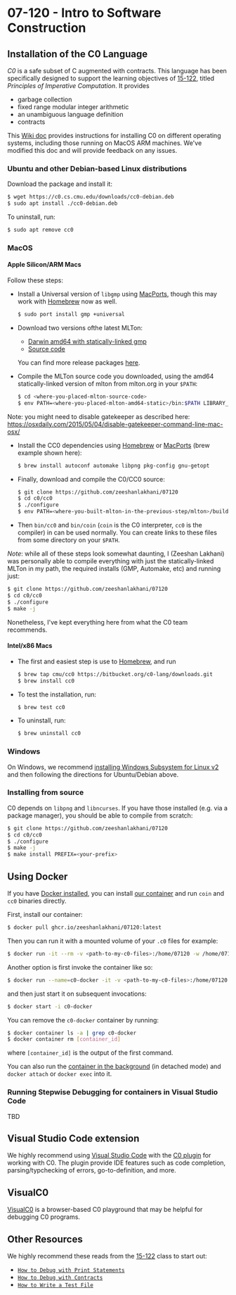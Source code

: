 # 07-120 - Intro to Software Construction

## Installation of the C0 Language

*C0* is a safe subset of C augmented with contracts. This language has been
specifically designed to support the learning objectives of [15-122][15-122],
titled *Principles of Imperative Computation*. It provides

* garbage collection
* fixed range modular integer arithmetic
* an unambiguous language definition
* contracts

This [Wiki doc][c0-install] provides instructions for installing C0 on different
operating systems, including those running on MacOS ARM machines. We've modified
this doc and will provide feedback on any issues.

### Ubuntu and other Debian-based Linux distributions

Download the package and install it:

```sh
$ wget https://c0.cs.cmu.edu/downloads/cc0-debian.deb
$ sudo apt install ./cc0-debian.deb
```

To uninstall, run:

```sh
$ sudo apt remove cc0
```

### MacOS

#### Apple Silicon/ARM Macs

Follow these steps:

  * Install a Universal version of `libgmp` using [MacPorts][macports], though
    this may work with [Homebrew][homebrew-gmp] now as well.

    ```sh
    $ sudo port install gmp +universal
    ```

  * Download two versions ofthe latest MLTon:
    * [Darwin amd64 with statically-linked gmp][mlton-dawrin-gmp-static]
    * [Source code][mlton-src]

    You can find more release packages [here][mlton-releases].

  * Compile the MLTon source code you downloaded, using the amd64
    statically-linked version of mlton from mlton.org in your `$PATH`:

    ```sh
    $ cd <where-you-placed-mlton-source-code>
    $ env PATH=<where-you-placed-mlton-amd64-static>/bin:$PATH LIBRARY_PATH=/opt/local/lib/ C_INCLUDE_PATH=/opt/local/include/ make WITH_GMP_DIR=/opt/local
    ```
Note: you might need to disable gatekeeper as described here: https://osxdaily.com/2015/05/04/disable-gatekeeper-command-line-mac-osx/


  * Install the CC0 dependencies using [Homebrew][homebrew] or [MacPorts][macports] (brew example shown here):

    ```sh
    $ brew install autoconf automake libpng pkg-config gnu-getopt
    ```

  * Finally, download and compile the C0/CC0 source:

    ```sh
    $ git clone https://github.com/zeeshanlakhani/07120
    $ cd c0/cc0
    $ ./configure
    $ env PATH=<where-you-built-mlton-in-the-previous-step/mlton>/build/bin:$PATH LIBRARY_PATH=/opt/local/lib/ C_INCLUDE_PATH=/opt/local/include/  make -j
    ```

  * Then `bin/cc0` and `bin/coin` (`coin` is the C0 interpreter, `cc0` is the compiler)
    in can be used normally. You can create links to these files from some
    directory on your `$PATH`.

*Note*: while all of these steps look somewhat daunting, I (Zeeshan Lakhani) was
personally able to compile everything with just the statically-linked MLTon in
my path, the required installs (GMP, Automake, etc) and running just:

``` sh
$ git clone https://github.com/zeeshanlakhani/07120
$ cd c0/cc0
$ ./configure
$ make -j
```

Nonetheless, I've kept everything here from what the C0 team recommends.

#### Intel/x86 Macs

* The first and easiest step is use to [Homebrew][homebrew], and run

  ```sh
  $ brew tap cmu/cc0 https://bitbucket.org/c0-lang/downloads.git
  $ brew install cc0
  ```
* To test the installation, run:

  ```sh
  $ brew test cc0
  ```

* To uninstall, run:

  ```sh
  $ brew uninstall cc0
  ```

### Windows

On Windows, we recommend [installing Windows Subsystem for Linux v2][wsl] and
then following the directions for Ubuntu/Debian above.

### Installing from source

C0 depends on `libpng` and `libncurses`. If you have those installed
(e.g. via a package manager), you should be able to compile from scratch:

```sh
$ git clone https://github.com/zeeshanlakhani/07120
$ cd c0/cc0
$ ./configure
$ make -j
$ make install PREFIX=<your-prefix>
```

## Using Docker

If you have [Docker installed][docker], you can install [our container](./Dockerfile)
and run `coin` and `cc0` binaries directly.

First, install our container:

```sh
$ docker pull ghcr.io/zeeshanlakhani/07120:latest
```

Then you can run it with a mounted volume of your `.c0` files for example:

```sh
$ docker run -it --rm -v <path-to-my-c0-files>:/home/07120 -w /home/07120 ghcr.io/zeeshanlakhani/07120
```

Another option is first invoke the container like so:

```sh
$ docker run --name=c0-docker -it -v <path-to-my-c0-files>:/home/07120 -w /home/07120 ghcr.io/zeeshanlakhani/07120
```

and then just start it on subsequent invocations:

``` sh
$ docker start -i c0-docker
```

You can remove the `c0-docker` container by running:

``` sh
$ docker container ls -a | grep c0-docker
$ docker container rm [container_id]
```

where `[container_id]` is the output of the first command.

You can also run the [container in the background][docker-bg] (in detached mode)
and `docker attach` or `docker exec` into it.

### Running Stepwise Debugging for containers in Visual Studio Code

TBD

## Visual Studio Code extension

We highly recommend using [Visual Studio Code][vscode] with the [C0 plugin][vscode-c0]
for working with C0. The plugin provide IDE features such as code completion,
parsing/typchecking of errors, go-to-definition, and more.

## VisualC0

[VisualC0][visualc0] is a browser-based C0 playground that may be helpful for
debugging C0 programs.

## Other Resources

We highly recommend these reads from the [15-122][15-122] class to start out:

* [`How to Debug with Print Statements`][how-to-debug-print]
* [`How to Debug with Contracts`][how-to-debug-contracts]
* [`How to Write a Test File`][how-to-write-tests]

[15-122]: https://www.cs.cmu.edu/~15122/home.shtml
[c0-install]: https://bitbucket.org/c0-lang/docs/wiki/Downloads
[docker]: https://www.docker.com/get-started/
[docker-bg]: https://docs.docker.com/language/golang/run-containers/#run-in-detached-mode
[homebrew]: https://brew.sh/
[homebrew-gmp]: https://formulae.brew.sh/formula/gmp
[how-to-debug-contracts]: https://www.cs.cmu.edu/~15122/handouts/gts/contracts.pdf
[how-to-debug-print]: https://www.cs.cmu.edu/~15122/handouts/gts/print.pdf
[how-to-write-tests]: https://www.cs.cmu.edu/~15122/handouts/gts/testing.pdf
[macports]: https://www.macports.org/install.php
[mlton-dawrin-gmp-static]: https://github.com/MLton/mlton/releases/download/on-20210117-release/mlton-20210117-1.amd64-darwin-19.6.gmp-static.tgz
[mlton-releases]: https://github.com/MLton/mlton/releases
[mlton-src]: https://github.com/MLton/mlton/archive/refs/tags/on-20210117-release.zip
[vscode]: https://code.visualstudio.com/
[vscode-c0]: https://marketplace.visualstudio.com/items?itemName=15122staff.c0-lsp
[visualc0]: https://cs122.andrew.cmu.edu/visualc0/
[wsl]: https://learn.microsoft.com/en-us/windows/wsl/install
